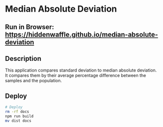# Median Absolute Deviation

## Run in Browser: https://hiddenwaffle.github.io/median-absolute-deviation

## Description

This application compares standard deviation to median absolute deviation.
It compares them by their average percentage difference between the samples and the population.

## Deploy

```bash
# Deploy
rm -rf docs
npm run build
mv dist docs
```
